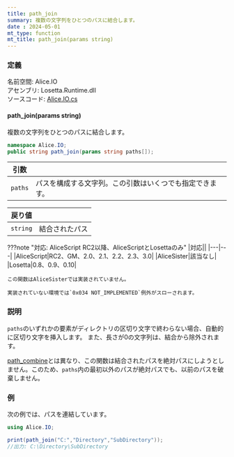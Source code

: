 ```yaml
---
title: path_join
summary: 複数の文字列をひとつのパスに結合します。
date : 2024-05-01
mt_type: function
mt_title: path_join(params string)
---
```


### 定義
名前空間: Alice.IO<br/>
アセンブリ: Losetta.Runtime.dll<br/>
ソースコード: [Alice.IO.cs](https://github.com/WSOFT-Project/Losetta/blob/master/Losetta.Runtime/Alice.IO.cs)

#### path_join(params string)

複数の文字列をひとつのパスに結合します。

```cs title="AliceScript"
namespace Alice.IO;
public string path_join(params string paths[]);
```

|引数| |
|-|-|
|`paths`|パスを構成する文字列。この引数はいくつでも指定できます。|

|戻り値| |
|-|-|
|`string`|結合されたパス|

???note "対応: AliceScript RC2以降、AliceScriptとLosettaのみ"
    |対応||
    |---|---|
    |AliceScript|RC2、GM、2.0、2.1、2.2、2.3、3.0|
    |AliceSister|該当なし|
    |Losetta|0.8、0.9、0.10|

    この関数はAliceSisterでは実装されていません。

    実装されていない環境では`0x034 NOT_IMPLEMENTED`例外がスローされます。

### 説明

`paths`のいずれかの要素がディレクトリの区切り文字で終わらない場合、自動的に区切り文字を挿入します。
また、長さが0の文字列は、結合から除外されます。

[path_combine](./path_combine.md)とは異なり、この関数は結合されたパスを絶対パスにしようとしません。このため、`paths`内の最初以外のパスが絶対パスでも、以前のパスを破棄しません。

### 例
次の例では、パスを連結しています。

```cs title="AliceScript"
using Alice.IO;

print(path_join("C:","Directory","SubDirectory"));
//出力: C:\Directory\SubDirectory
```